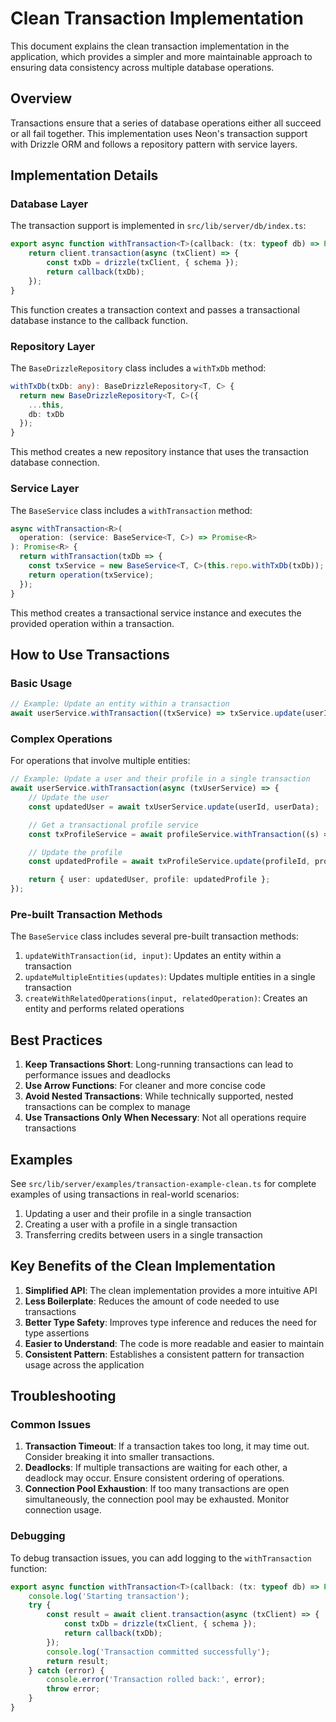 # Clean Transaction Implementation

This document explains the clean transaction implementation in the application, which provides a simpler and more maintainable approach to ensuring data consistency across multiple database operations.

## Overview

Transactions ensure that a series of database operations either all succeed or all fail together. This implementation uses Neon's transaction support with Drizzle ORM and follows a repository pattern with service layers.

## Implementation Details

### Database Layer

The transaction support is implemented in `src/lib/server/db/index.ts`:

```typescript
export async function withTransaction<T>(callback: (tx: typeof db) => Promise<T>): Promise<T> {
	return client.transaction(async (txClient) => {
		const txDb = drizzle(txClient, { schema });
		return callback(txDb);
	});
}
```

This function creates a transaction context and passes a transactional database instance to the callback function.

### Repository Layer

The `BaseDrizzleRepository` class includes a `withTxDb` method:

```typescript
withTxDb(txDb: any): BaseDrizzleRepository<T, C> {
  return new BaseDrizzleRepository<T, C>({
    ...this,
    db: txDb
  });
}
```

This method creates a new repository instance that uses the transaction database connection.

### Service Layer

The `BaseService` class includes a `withTransaction` method:

```typescript
async withTransaction<R>(
  operation: (service: BaseService<T, C>) => Promise<R>
): Promise<R> {
  return withTransaction(txDb => {
    const txService = new BaseService<T, C>(this.repo.withTxDb(txDb));
    return operation(txService);
  });
}
```

This method creates a transactional service instance and executes the provided operation within a transaction.

## How to Use Transactions

### Basic Usage

```typescript
// Example: Update an entity within a transaction
await userService.withTransaction((txService) => txService.update(userId, userData));
```

### Complex Operations

For operations that involve multiple entities:

```typescript
// Example: Update a user and their profile in a single transaction
await userService.withTransaction(async (txUserService) => {
	// Update the user
	const updatedUser = await txUserService.update(userId, userData);

	// Get a transactional profile service
	const txProfileService = await profileService.withTransaction((s) => Promise.resolve(s));

	// Update the profile
	const updatedProfile = await txProfileService.update(profileId, profileData);

	return { user: updatedUser, profile: updatedProfile };
});
```

### Pre-built Transaction Methods

The `BaseService` class includes several pre-built transaction methods:

1. `updateWithTransaction(id, input)`: Updates an entity within a transaction
2. `updateMultipleEntities(updates)`: Updates multiple entities in a single transaction
3. `createWithRelatedOperations(input, relatedOperation)`: Creates an entity and performs related operations

## Best Practices

1. **Keep Transactions Short**: Long-running transactions can lead to performance issues and deadlocks
2. **Use Arrow Functions**: For cleaner and more concise code
3. **Avoid Nested Transactions**: While technically supported, nested transactions can be complex to manage
4. **Use Transactions Only When Necessary**: Not all operations require transactions

## Examples

See `src/lib/server/examples/transaction-example-clean.ts` for complete examples of using transactions in real-world scenarios:

1. Updating a user and their profile in a single transaction
2. Creating a user with a profile in a single transaction
3. Transferring credits between users in a single transaction

## Key Benefits of the Clean Implementation

1. **Simplified API**: The clean implementation provides a more intuitive API
2. **Less Boilerplate**: Reduces the amount of code needed to use transactions
3. **Better Type Safety**: Improves type inference and reduces the need for type assertions
4. **Easier to Understand**: The code is more readable and easier to maintain
5. **Consistent Pattern**: Establishes a consistent pattern for transaction usage across the application

## Troubleshooting

### Common Issues

1. **Transaction Timeout**: If a transaction takes too long, it may time out. Consider breaking it into smaller transactions.
2. **Deadlocks**: If multiple transactions are waiting for each other, a deadlock may occur. Ensure consistent ordering of operations.
3. **Connection Pool Exhaustion**: If too many transactions are open simultaneously, the connection pool may be exhausted. Monitor connection usage.

### Debugging

To debug transaction issues, you can add logging to the `withTransaction` function:

```typescript
export async function withTransaction<T>(callback: (tx: typeof db) => Promise<T>): Promise<T> {
	console.log('Starting transaction');
	try {
		const result = await client.transaction(async (txClient) => {
			const txDb = drizzle(txClient, { schema });
			return callback(txDb);
		});
		console.log('Transaction committed successfully');
		return result;
	} catch (error) {
		console.error('Transaction rolled back:', error);
		throw error;
	}
}
```
